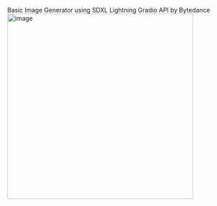 Basic Image Generator using SDXL Lightning Gradio API by Bytedance
<img width="426" alt="image" src="https://github.com/HanCreation/GenImage-ViteReact/assets/17227959/d93329c8-dbb1-4992-9ecd-aa81341e0b39">
